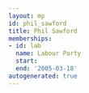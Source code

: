 ```yaml
---
layout: mp
id: phil_sawford
title: Phil Sawford
memberships:
- id: lab
  name: Labour Party
  start: 
  end: '2005-03-18'
autogenerated: true
---
```

